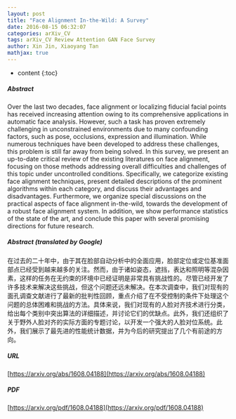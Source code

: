 ```yaml
---
layout: post
title: "Face Alignment In-the-Wild: A Survey"
date: 2016-08-15 06:32:07
categories: arXiv_CV
tags: arXiv_CV Review Attention GAN Face Survey
author: Xin Jin, Xiaoyang Tan
mathjax: true
---
```


* content
{:toc}

##### Abstract
Over the last two decades, face alignment or localizing fiducial facial points has received increasing attention owing to its comprehensive applications in automatic face analysis. However, such a task has proven extremely challenging in unconstrained environments due to many confounding factors, such as pose, occlusions, expression and illumination. While numerous techniques have been developed to address these challenges, this problem is still far away from being solved. In this survey, we present an up-to-date critical review of the existing literatures on face alignment, focusing on those methods addressing overall difficulties and challenges of this topic under uncontrolled conditions. Specifically, we categorize existing face alignment techniques, present detailed descriptions of the prominent algorithms within each category, and discuss their advantages and disadvantages. Furthermore, we organize special discussions on the practical aspects of face alignment in-the-wild, towards the development of a robust face alignment system. In addition, we show performance statistics of the state of the art, and conclude this paper with several promising directions for future research.

##### Abstract (translated by Google)
在过去的二十年中，由于其在脸部自动分析中的全面应用，脸部定位或定位基准面部点已经受到越来越多的关注。然而，由于诸如姿态，遮挡，表达和照明等混杂因素，这样的任务在无约束的环境中已经证明是非常具有挑战性的。尽管已经开发了许多技术来解决这些挑战，但这个问题还远未解决。在本次调查中，我们对现有的面孔调查文献进行了最新的批判性回顾，重点介绍了在不受控制的条件下处理这个问题的总体困难和挑战的方法。具体来说，我们对现有的人脸对齐技术进行分类，给出每个类别中突出算法的详细描述，并讨论它们的优缺点。此外，我们还组织了关于野外人脸对齐的实际方面的专题讨论，以开发一个强大的人脸对位系统。此外，我们展示了最先进的性能统计数据，并为今后的研究提出了几个有前途的方向。

##### URL
[https://arxiv.org/abs/1608.04188](https://arxiv.org/abs/1608.04188)

##### PDF
[https://arxiv.org/pdf/1608.04188](https://arxiv.org/pdf/1608.04188)

